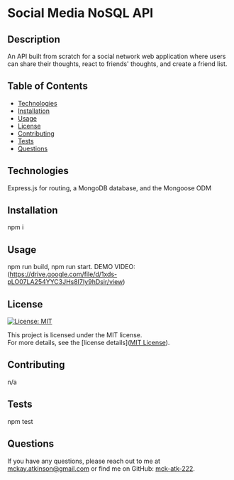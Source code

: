 # Social Media NoSQL API

## Description
An API built from scratch for a social network web application where users can share their thoughts, react to friends' thoughts, and create a friend list.

## Table of Contents
- [Technologies](#technologies)
- [Installation](#installation)
- [Usage](#usage)
- [License](#license)
- [Contributing](#contributing)
- [Tests](#tests)
- [Questions](#questions)

## Technologies
Express.js for routing, a MongoDB database, and the Mongoose ODM

## Installation
npm i

## Usage
npm run build, npm run start. DEMO VIDEO: (https://drive.google.com/file/d/1xds-pLO07LA254YYC3JHs8I7Iy9hDsir/view)

## License
[![License: MIT](https://img.shields.io/badge/License-MIT-blue.svg)](https://opensource.org/licenses/MIT)

This project is licensed under the MIT license.  
For more details, see the [license details]([MIT License](https://opensource.org/licenses/MIT)).

## Contributing
n/a

## Tests
npm test

## Questions
If you have any questions, please reach out to me at [mckay.atkinson@gmail.com](mailto:mckay.atkinson@gmail.com) or find me on GitHub: [mck-atk-222](https://github.com/mck-atk-222).
